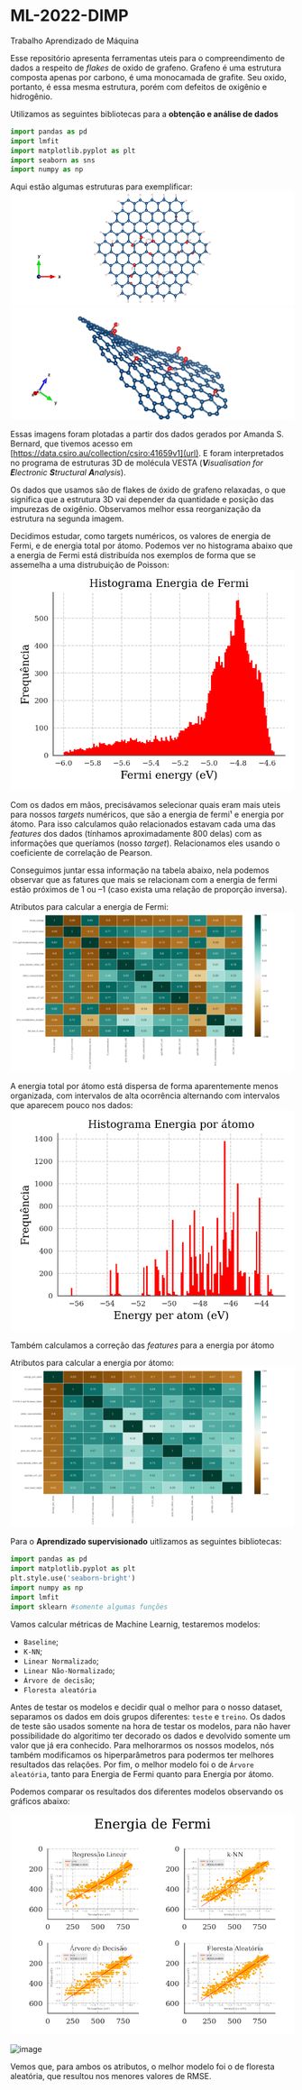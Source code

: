# ML-2022-DIMP
Trabalho Aprendizado de Máquina

Esse repositório apresenta ferramentas uteis para o compreendimento de dados a respeito de *flakes* de oxido de grafeno. Grafeno é uma estrutura composta apenas por carbono, é uma monocamada de grafite. Seu oxido, portanto, é essa mesma estrutura, porém com defeitos de oxigênio e hidrogênio.

Utilizamos as seguintes bibliotecas para a **obtenção e análise de dados**
```python
import pandas as pd
import lmfit 
import matplotlib.pyplot as plt
import seaborn as sns
import numpy as np
```

Aqui estão algumas estruturas para exemplificar:
![image](https://github.com/Karl-Marcos/ML-2022-DIMP/blob/main/imagens/neutral_12141.png)
![image](https://github.com/Karl-Marcos/ML-2022-DIMP/blob/main/imagens/neutral_6221.png)

Essas imagens foram plotadas a partir dos dados gerados por Amanda S. Bernard, que tivemos acesso em [https://data.csiro.au/collection/csiro:41659v1](url).  E foram interpretados no programa de estruturas 3D de molécula VESTA (***V**isualisation for **E**lectronic **S**tructural **A**nalysis*).

Os dados que usamos são de flakes de óxido de grafeno relaxadas, o que significa que a estrutura 3D vai depender da quantidade e posição das impurezas de oxigênio. Observamos melhor essa reorganização da estrutura na segunda imagem.

Decidimos estudar, como targets numéricos, os valores de energia de Fermi, e de energia total por átomo. Podemos ver no histograma abaixo que a energia de Fermi está distribuída nos exemplos de forma que se assemelha a uma distrubuição de Poisson:
![image](https://github.com/Karl-Marcos/ML-2022-DIMP/blob/main/imagens/histograma_fermi.png)

Com os dados em mãos, precisávamos selecionar quais eram mais uteis para nossos *targets* numéricos, que são a energia de fermi¹ e energia por átomo. Para isso calculamos quão relacionados estavam cada uma das *features* dos dados (tínhamos aproximadamente 800 delas) com as informações que queríamos (nosso *target*). Relacionamos eles usando o coeficiente de correlação de Pearson.

Conseguimos juntar essa informação na tabela abaixo, nela podemos observar que as fatures que mais se relacionam com a energia de fermi estão próximos de 1 ou –1 (caso exista uma relação de proporção inversa).

Atributos para calcular a energia de Fermi:
![image](https://github.com/Karl-Marcos/ML-2022-DIMP/blob/main/imagens/atributos_energia_fermi.png)

A energia total por átomo está dispersa de forma aparentemente menos organizada, com intervalos de alta ocorrência alternando com intervalos que aparecem pouco nos dados:
![image](https://github.com/Karl-Marcos/ML-2022-DIMP/blob/main/imagens/histograma_energia.png)

Também calculamos a correção das *features* para a energia por átomo

Atributos para calcular a energia por átomo:
![image](https://github.com/Karl-Marcos/ML-2022-DIMP/blob/main/imagens/atributos_energia_por_atomo.png)

Para o **Aprendizado supervisionado** uitlizamos as seguintes bibliotecas: 
```python
import pandas as pd
import matplotlib.pyplot as plt
plt.style.use('seaborn-bright')
import numpy as np
import lmfit
import sklearn #somente algumas funções 
```
Vamos calcular métricas de Machine Learnig, testaremos modelos:
- `Baseline`; 
- `K-NN`;
- `Linear Normalizado`;
- `Linear Não-Normalizado`;
- `Árvore de decisão`;
- `Floresta aleatória`

Antes de testar os modelos e decidir qual o melhor para o nosso dataset, separamos os dados em dois grupos diferentes: `teste` e `treino`. Os dados de teste são usados somente na hora de testar os modelos, para não haver possibilidade do algoritimo ter decorado os dados e devolvido somente um valor que já era conhecido. Para melhorarmos os nossos modelos, nós também modificamos os hiperparâmetros para podermos ter melhores resultados das relações. Por fim, o melhor modelo foi o de `Árvore aleatória`, tanto para Energia de Fermi quanto para Energia por átomo. 

Podemos comparar os resultados dos diferentes modelos  observando os gráficos abaixo:

![image](https://github.com/Karl-Marcos/ML-2022-DIMP/blob/main/imagens/multiplot_Energia%20de%20Fermi.png)

![image](https://github.com/Karl-Marcos/ML-2022-DIMP/blob/main/imagens/multiplot_Energia%20por%20Átomo.png)

Vemos que, para ambos os atributos, o melhor modelo foi o de floresta aleatória, que resultou nos menores valores de RMSE.

